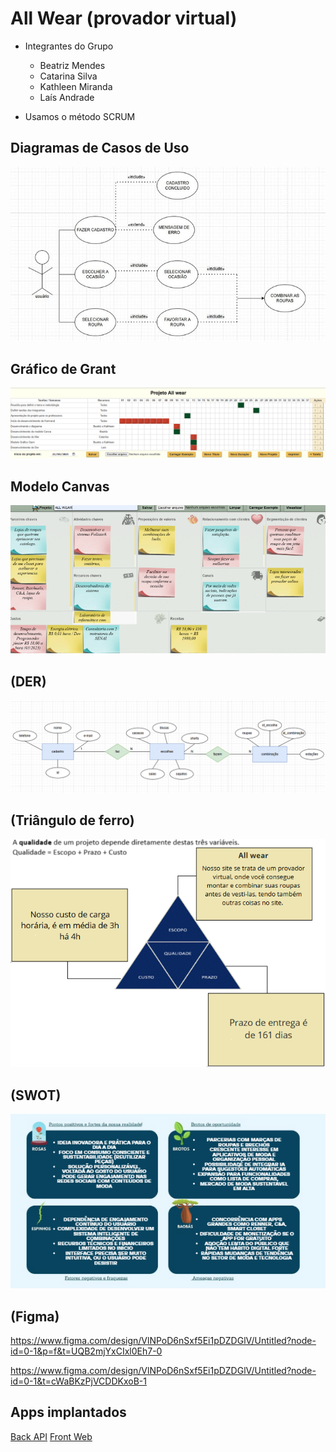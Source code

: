 
# All Wear (provador virtual)

* Integrantes do Grupo
    - Beatriz Mendes
    - Catarina Silva
    - Kathleen Miranda
    - Laís Andrade

* Usamos o método SCRUM
 

## Diagramas de Casos de Uso
![](./docs/trello.png)

##  Gráfico de Grant
![](./docs/grafico%20gant.png)

## Modelo Canvas
![](./docs/modelocanva.png)

## (DER)
![](./docs/diagrama.png)

## (Triângulo de ferro)
   ![](./docs/trangulo.png)

## (SWOT)
![](./docs/mapamental.png)

## (Figma)

https://www.figma.com/design/VlNPoD6nSxf5Ei1pDZDGlV/Untitled?node-id=0-1&p=f&t=UQB2mjYxCIxl0Eh7-0

https://www.figma.com/design/VlNPoD6nSxf5Ei1pDZDGlV/Untitled?node-id=0-1&t=cWaBKzPjVCDDKxoB-1

## Apps implantados
[Back API](https://allwearback00.vercel.app/)
[Front Web](https://beatriz1094.github.io/allwearfront/paginas/)